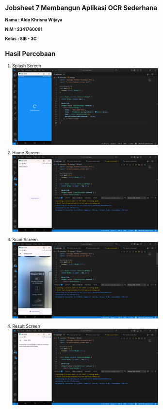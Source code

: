 ## Jobsheet 7 Membangun Aplikasi OCR Sederhana

**Nama  : Aldo Khrisna Wijaya**

**NIM   : 2341760091**

**Kelas : SIB - 3C**

## Hasil Percobaan

1. Splash Screen
![Screenshot ocr_sederhana](images/00.png)

1. Home Screen
![Screenshot ocr_sederhana](images/01.png)

1. Scan Screen
![Screenshot ocr_sederhana](images/02.png)

1. Result Screen
![Screenshot ocr_sederhana](images/03.png)